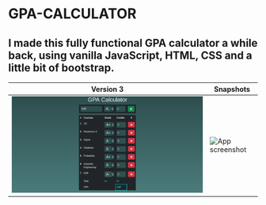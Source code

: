 # GPA-CALCULATOR

<h2>I made this fully functional GPA calculator a while back, using vanilla JavaScript, HTML, CSS and a little bit of bootstrap.</h2>

| Version 3     | Snapshots       | 
| -------------- |-------------- |
| ![App screenshot](./Version%203/GPA%20v3.02.png) | ![App screenshot](./public/Screenshots/Capture0.JPG) |


